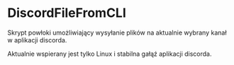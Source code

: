 # DiscordFileFromCLI
Skrypt powłoki umożliwiający wysyłanie plików na aktualnie wybrany kanał w aplikacji discorda.

Aktualnie wspierany jest tylko Linux i stabilna gałąź aplikacji discorda. 
